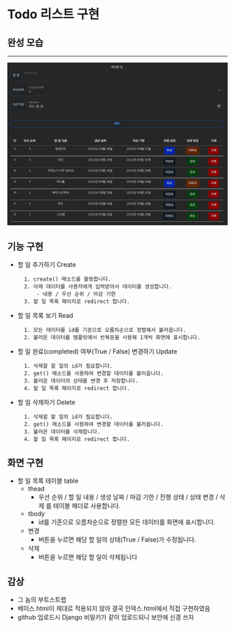 # Todo 리스트 구현

## 완성 모습
--- 
![](./final.JPG)

## 기능 구현
- 할 일 추가하기 Create

        1. create() 메소드를 활용합니다.
        2. 아래 데이터를 사용자에게 입력받아서 데이터를 생성합니다.
            - 내용 / 우선 순위 / 마감 기한
        3. 할 일 목록 페이지로 redirect 합니다.
- 할 일 목록 보기 Read

        1. 모든 데이터를 id를 기준으로 오름차순으로 정렬해서 불러옵니다.
        2. 불러온 데이터를 템플릿에서 반복문을 사용해 1개씩 화면에 표시합니다.
- 할 일 완료(completed) 여부(True / False) 변경하기 Update
 
        1. 삭제할 할 일의 id가 필요합니다.
        2. get() 메소드를 사용하여 변경할 데이터를 불러옵니다.
        3. 불러온 데이터의 상태를 변경 후 저장합니다.
        4. 할 일 목록 페이지로 redirect 합니다.
- 할 일 삭제하기 Delete

        1. 삭제할 할 일의 id가 필요합니다.
        2. get() 메소드를 사용하여 변경할 데이터를 불러옵니다.
        3. 불러온 데이터를 삭제합니다.
        4. 할 일 목록 페이지로 redirect 합니다.

## 화면 구현

- 할 일 목록 테이블 table
    - thead
        - 우선 순위 / 할 일 내용 / 생성 날짜 / 마감 기한 / 진행 상태 / 상태 변경 / 삭제 를 테이블 헤더로 사용합니다.
    - tbody
        - id를 기준으로 오름차순으로 정렬한 모든 데이터를 화면에 표시합니다.
    - 변경
        - 버튼을 누르면 해당 할 일의 상태(True / False)가 수정됩니다.
    - 삭제
        - 버튼을 누르면 해당 할 일이 삭제됩니다

## 감상
- 그 놈의 부트스트랩
- 베이스.html이 제대로 적용되지 않아 결국 인덱스.html에서 직접 구현하였음
- github 업로드시 Django 비밀키가 같이 업로드되니 보안에 신경 쓰자